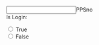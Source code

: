 <html>
<body>

<input type="text" id="PPSno" name="PPSno" value="">PPSno
<br/>
            Is Login:
            <div>
                <input type="radio" id="loginTrue" name="isLogin" value="true">
                <label for="loginTrue">True</label>
            </div>
            <div>
                <input type="radio" id="loginFalse" name="isLogin" value="false">
                <label for="loginFalse">False</label>
            </div>


<style type='text/css'>
	.embeddedMessagingConversationButton {
		background-color: #F36F21;
		font-family: "Arial", sans-serif;
	}
	.embeddedMessagingConversationButton:focus {
		outline: 1px solid #F36F21;
}
</style>

<script type='text/javascript'>
	function initEmbeddedMessaging() {
	
		window.addEventListener(
		 "onEmbeddedMessagingButtonClicked", () => {
		  embeddedservice_bootstrap.prechatAPI.setHiddenPrechatFields({
		   "PPSno": PPSno.value,
		  });


			 const isLogin = true;
			 isLogin = document.querySelector('input[name="isLogin"]:checked');
			 const loginValue = isLogin.value;

		  embeddedservice_bootstrap.prechatAPI.setVisiblePrechatFields({
		   "_email": {
		      "value": "Jane@asd.sdsd",
		      "isEditableByEndUser": loginValue === 'true'
		    },});
		 }
		);
	
	
		try {
			embeddedservice_bootstrap.settings.language = 'en_US'; // For example, enter 'en' or 'en-US'

			embeddedservice_bootstrap.init(
				'00DHz0000003j20',
				'miawDemo',
				'https://hkbn--devmiaw.sandbox.my.site.com/ESWmiawDemo1728371866859',
				{
					scrt2URL: 'https://hkbn--devmiaw.sandbox.my.salesforce-scrt.com'
				}
			);
		} catch (err) {
			console.error('Error loading Embedded Messaging: ', err);
		}
	};
</script>
<script type='text/javascript' src='https://hkbn--devmiaw.sandbox.my.site.com/ESWmiawDemo1728371866859/assets/js/bootstrap.min.js' onload='initEmbeddedMessaging()'></script>

</body>
</html>

